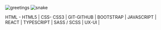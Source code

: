 ![greetings](https://user-images.githubusercontent.com/125485947/224444856-3586fbdf-c33d-4598-802d-8781178ea77d.gif)
![snake](https://user-images.githubusercontent.com/125485947/224743414-016510b7-b76c-40c8-99b5-8907445fbbf6.svg)

HTML - HTML5 |
CSS- CSS3 |
GIT-GITHUB |
BOOTSTRAP |
JAVASCRIPT |
REACT |
TYPESCRIPT |
SASS / SCSS |
UX-UI |
